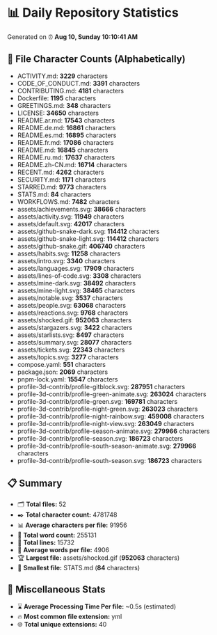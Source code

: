 # 📊 Daily Repository Statistics
Generated on ⏰ **Aug 10, Sunday 10:10:41 AM**

## 📂 File Character Counts (Alphabetically)
- ACTIVITY.md: **3229** characters
- CODE_OF_CONDUCT.md: **3391** characters
- CONTRIBUTING.md: **4181** characters
- Dockerfile: **1195** characters
- GREETINGS.md: **348** characters
- LICENSE: **34650** characters
- README.ar.md: **17543** characters
- README.de.md: **16861** characters
- README.es.md: **16895** characters
- README.fr.md: **17086** characters
- README.md: **16845** characters
- README.ru.md: **17637** characters
- README.zh-CN.md: **16714** characters
- RECENT.md: **4262** characters
- SECURITY.md: **1171** characters
- STARRED.md: **9773** characters
- STATS.md: **84** characters
- WORKFLOWS.md: **7482** characters
- assets/achievements.svg: **38666** characters
- assets/activity.svg: **11949** characters
- assets/default.svg: **42017** characters
- assets/github-snake-dark.svg: **114412** characters
- assets/github-snake-light.svg: **114412** characters
- assets/github-snake.gif: **406740** characters
- assets/habits.svg: **11258** characters
- assets/intro.svg: **3340** characters
- assets/languages.svg: **17909** characters
- assets/lines-of-code.svg: **3308** characters
- assets/mine-dark.svg: **38492** characters
- assets/mine-light.svg: **38465** characters
- assets/notable.svg: **3537** characters
- assets/people.svg: **63068** characters
- assets/reactions.svg: **9768** characters
- assets/shocked.gif: **952063** characters
- assets/stargazers.svg: **3422** characters
- assets/starlists.svg: **8497** characters
- assets/summary.svg: **28077** characters
- assets/tickets.svg: **22343** characters
- assets/topics.svg: **3277** characters
- compose.yaml: **551** characters
- package.json: **2069** characters
- pnpm-lock.yaml: **15547** characters
- profile-3d-contrib/profile-gitblock.svg: **287951** characters
- profile-3d-contrib/profile-green-animate.svg: **263024** characters
- profile-3d-contrib/profile-green.svg: **169781** characters
- profile-3d-contrib/profile-night-green.svg: **263023** characters
- profile-3d-contrib/profile-night-rainbow.svg: **459008** characters
- profile-3d-contrib/profile-night-view.svg: **263049** characters
- profile-3d-contrib/profile-season-animate.svg: **279966** characters
- profile-3d-contrib/profile-season.svg: **186723** characters
- profile-3d-contrib/profile-south-season-animate.svg: **279966** characters
- profile-3d-contrib/profile-south-season.svg: **186723** characters

## 📋 Summary
- 🗂️ **Total files:** 52
- ✒️ **Total character count:** 4781748
- 📊 **Average characters per file:** 91956
- 📝 **Total word count:** 255131
- 🧾 **Total lines:** 15732
- 📐 **Average words per file:** 4906
- 🏆 **Largest file:** assets/shocked.gif (**952063** characters)
- 🥉 **Smallest file:** STATS.md (**84** characters)

## 🌟 Miscellaneous Stats
- ⌛ **Average Processing Time Per file:** ~0.5s (estimated)
- 🔥 **Most common file extension:** yml
- 🌐 **Total unique extensions:** 40
